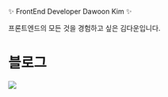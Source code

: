 
✨ FrontEnd Developer Dawoon Kim ✨

프론트엔드의 모든 것을 경험하고 싶은 김다운입니다.

# 블로그

[<img src="https://img.shields.io/badge/Velog-20C997?style=flat-square&logo=velog&logoColor=white"/>](https://velog.io/@hec8897)

<!---
hec8897/hec8897 is a ✨ special ✨ repository because its `README.md` (this file) appears on your GitHub profile.
You can click the Preview link to take a look at your changes.
--->
